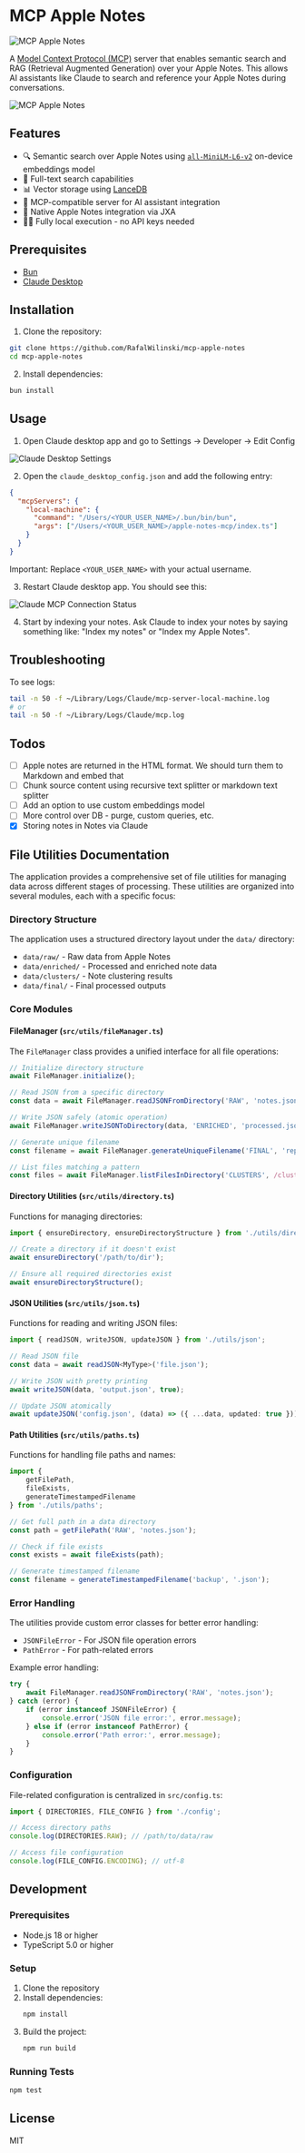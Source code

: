 # MCP Apple Notes

![MCP Apple Notes](./images/logo.png)

A [Model Context Protocol (MCP)](https://www.anthropic.com/news/model-context-protocol) server that enables semantic search and RAG (Retrieval Augmented Generation) over your Apple Notes. This allows AI assistants like Claude to search and reference your Apple Notes during conversations.

![MCP Apple Notes](./images/demo.png)

## Features

- 🔍 Semantic search over Apple Notes using [`all-MiniLM-L6-v2`](https://huggingface.co/sentence-transformers/all-MiniLM-L6-v2) on-device embeddings model
- 📝 Full-text search capabilities
- 📊 Vector storage using [LanceDB](https://lancedb.github.io/lancedb/)
- 🤖 MCP-compatible server for AI assistant integration
- 🍎 Native Apple Notes integration via JXA
- 🏃‍♂️ Fully local execution - no API keys needed

## Prerequisites

- [Bun](https://bun.sh/docs/installation)
- [Claude Desktop](https://claude.ai/download)

## Installation

1. Clone the repository:

```bash
git clone https://github.com/RafalWilinski/mcp-apple-notes
cd mcp-apple-notes
```

2. Install dependencies:

```bash
bun install
```

## Usage

1. Open Claude desktop app and go to Settings -> Developer -> Edit Config

![Claude Desktop Settings](./images/desktop_settings.png)

2. Open the `claude_desktop_config.json` and add the following entry:

```json
{
  "mcpServers": {
    "local-machine": {
      "command": "/Users/<YOUR_USER_NAME>/.bun/bin/bun",
      "args": ["/Users/<YOUR_USER_NAME>/apple-notes-mcp/index.ts"]
    }
  }
}
```

Important: Replace `<YOUR_USER_NAME>` with your actual username.

3. Restart Claude desktop app. You should see this:

![Claude MCP Connection Status](./images/verify_installation.png)

4. Start by indexing your notes. Ask Claude to index your notes by saying something like: "Index my notes" or "Index my Apple Notes".

## Troubleshooting

To see logs:

```bash
tail -n 50 -f ~/Library/Logs/Claude/mcp-server-local-machine.log
# or
tail -n 50 -f ~/Library/Logs/Claude/mcp.log
```

## Todos

- [ ] Apple notes are returned in the HTML format. We should turn them to Markdown and embed that
- [ ] Chunk source content using recursive text splitter or markdown text splitter
- [ ] Add an option to use custom embeddings model
- [ ] More control over DB - purge, custom queries, etc.
- [x] Storing notes in Notes via Claude

## File Utilities Documentation

The application provides a comprehensive set of file utilities for managing data across different stages of processing. These utilities are organized into several modules, each with a specific focus:

### Directory Structure

The application uses a structured directory layout under the `data/` directory:

- `data/raw/` - Raw data from Apple Notes
- `data/enriched/` - Processed and enriched note data
- `data/clusters/` - Note clustering results
- `data/final/` - Final processed outputs

### Core Modules

#### FileManager (`src/utils/fileManager.ts`)

The `FileManager` class provides a unified interface for all file operations:

```typescript
// Initialize directory structure
await FileManager.initialize();

// Read JSON from a specific directory
const data = await FileManager.readJSONFromDirectory('RAW', 'notes.json');

// Write JSON safely (atomic operation)
await FileManager.writeJSONToDirectory(data, 'ENRICHED', 'processed.json', true);

// Generate unique filename
const filename = await FileManager.generateUniqueFilename('FINAL', 'report');

// List files matching a pattern
const files = await FileManager.listFilesInDirectory('CLUSTERS', /cluster-\d+/);
```

#### Directory Utilities (`src/utils/directory.ts`)

Functions for managing directories:

```typescript
import { ensureDirectory, ensureDirectoryStructure } from './utils/directory';

// Create a directory if it doesn't exist
await ensureDirectory('/path/to/dir');

// Ensure all required directories exist
await ensureDirectoryStructure();
```

#### JSON Utilities (`src/utils/json.ts`)

Functions for reading and writing JSON files:

```typescript
import { readJSON, writeJSON, updateJSON } from './utils/json';

// Read JSON file
const data = await readJSON<MyType>('file.json');

// Write JSON with pretty printing
await writeJSON(data, 'output.json', true);

// Update JSON atomically
await updateJSON('config.json', (data) => ({ ...data, updated: true }));
```

#### Path Utilities (`src/utils/paths.ts`)

Functions for handling file paths and names:

```typescript
import { 
    getFilePath,
    fileExists,
    generateTimestampedFilename 
} from './utils/paths';

// Get full path in a data directory
const path = getFilePath('RAW', 'notes.json');

// Check if file exists
const exists = await fileExists(path);

// Generate timestamped filename
const filename = generateTimestampedFilename('backup', '.json');
```

### Error Handling

The utilities provide custom error classes for better error handling:

- `JSONFileError` - For JSON file operation errors
- `PathError` - For path-related errors

Example error handling:

```typescript
try {
    await FileManager.readJSONFromDirectory('RAW', 'notes.json');
} catch (error) {
    if (error instanceof JSONFileError) {
        console.error('JSON file error:', error.message);
    } else if (error instanceof PathError) {
        console.error('Path error:', error.message);
    }
}
```

### Configuration

File-related configuration is centralized in `src/config.ts`:

```typescript
import { DIRECTORIES, FILE_CONFIG } from './config';

// Access directory paths
console.log(DIRECTORIES.RAW); // /path/to/data/raw

// Access file configuration
console.log(FILE_CONFIG.ENCODING); // utf-8
```

## Development

### Prerequisites

- Node.js 18 or higher
- TypeScript 5.0 or higher

### Setup

1. Clone the repository
2. Install dependencies:
   ```bash
   npm install
   ```
3. Build the project:
   ```bash
   npm run build
   ```

### Running Tests

```bash
npm test
```

## License

MIT
